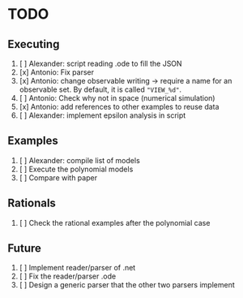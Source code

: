 # TODO

## Executing

 1. [ ] Alexander: script reading .ode to fill the JSON
 2. [x] Antonio: Fix parser
 3. [x] Antonio: change observable writing -> require a name for an observable set. By default, it is called `"VIEW_%d"`.
 3. [ ] Antonio: Check why not in space (numerical simulation)
 4. [x] Antonio: add references to other examples to reuse data
 5. [ ] Alexander: implement epsilon analysis in script

## Examples

 1. [ ] Alexander: compile list of models
 2. [ ] Execute the polynomial models
 3. [ ] Compare with paper

## Rationals

 1. [ ] Check the rational examples after the polynomial case

## Future

 1. [ ] Implement reader/parser of .net
 2. [ ] Fix the reader/parser .ode
 3. [ ] Design a generic parser that the other two parsers implement